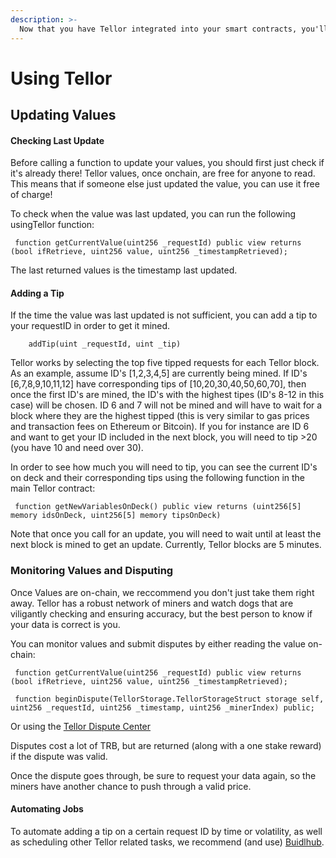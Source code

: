 ```yaml
---
description: >-
  Now that you have Tellor integrated into your smart contracts, you'll want to know what to do on a daily basis to make sure you have timely and accurate updates to your price feed. 
---
```


# Using Tellor 

## Updating Values

#### Checking Last Update 

Before calling a function to update your values, you should first just check if it's already there!  Tellor values, once onchain, are free for anyone to read.  This means that if someone else just updated the value, you can use it free of charge!  

To check when the value was last updated, you can run the following usingTellor function:


```text
 function getCurrentValue(uint256 _requestId) public view returns (bool ifRetrieve, uint256 value, uint256 _timestampRetrieved);
```

The last returned values is the timestamp last updated.

#### Adding a Tip

If the time the value was last updated is not sufficient, you can add a tip to your requestID in order to get it mined.  

```text
    addTip(uint _requestId, uint _tip)
```

Tellor works by selecting the top five tipped requests for each Tellor block.  As an example, assume ID's [1,2,3,4,5] are currently being mined.  If ID's [6,7,8,9,10,11,12] have corresponding tips of [10,20,30,40,50,60,70], then once the first ID's are mined, the ID's with the highest tipes (ID's 8-12 in this case) will be chosen.  ID 6 and 7 will not be mined and will have to wait for a block where they are the highest tipped (this is very similar to gas prices and transaction fees on Ethereum or Bitcoin).  If you for instance are ID 6 and want to get your ID included in the next block, you will need to tip >20 (you have 10 and need over 30). 

In order to see how much you will need to tip, you can see the current ID's on deck and their corresponding tips using the following function in the main Tellor contract: 

```text
 function getNewVariablesOnDeck() public view returns (uint256[5] memory idsOnDeck, uint256[5] memory tipsOnDeck)
 ```

Note that once you call for an update, you will need to wait until at least the next block is mined to get an update.  Currently, Tellor blocks are 5 minutes.  


### Monitoring Values and Disputing

Once Values are on-chain, we reccommend you don't just take them right away.  Tellor has a robust network of miners and watch dogs that are viligantly checking and ensuring accuracy, but the best person to know if your data is correct is you.  

You can monitor values and submit disputes by either reading the value on-chain:

```text
 function getCurrentValue(uint256 _requestId) public view returns (bool ifRetrieve, uint256 value, uint256 _timestampRetrieved);

 function beginDispute(TellorStorage.TellorStorageStruct storage self, uint256 _requestId, uint256 _timestamp, uint256 _minerIndex) public;
```

Or using the [Tellor Dispute Center](https://disputes.tellorscan.com)


Disputes cost a lot of TRB, but are returned (along with a one stake reward) if the dispute was valid.  


Once the dispute goes through, be sure to request your data again, so the miners have another chance to push through a valid price.  



#### Automating Jobs

To automate adding a tip on a certain request ID by time or volatility, as well as scheduling other Tellor related tasks, we recommend (and use) [Buidlhub](https://www.buidlhub.com).